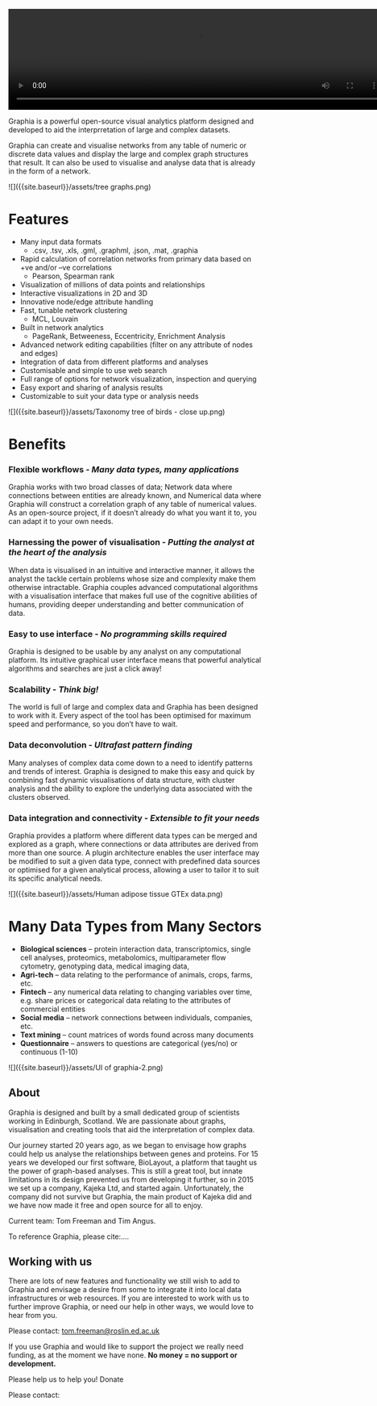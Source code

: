  <video autoplay src="{{site.baseurl}}/assets/banner_blur.webm" width="750" height="200" controls autoplay loop></video>

Graphia is a powerful open-source visual analytics platform designed and developed to aid the interprretation of large and complex datasets. 

Graphia can create and visualise networks from any table of numeric or discrete data values and display the large and complex graph structures that result. It can also be used to visualise and analyse data that is already in the form of a network.


![]({{site.baseurl}}/assets/tree graphs.png)

 

# **Features**

- Many input data formats 
	- .csv, .tsv, .xls, .gml, .graphml, .json, .mat, .graphia
- Rapid calculation of correlation networks from primary data based on +ve and/or –ve correlations 
	- Pearson, Spearman rank
- Visualization of millions of data points and relationships
- Interactive visualizations in 2D and 3D
- Innovative node/edge attribute handling
- Fast, tunable network clustering 
	- MCL, Louvain
- Built in network analytics 
	- PageRank, Betweeness, Eccentricity, Enrichment Analysis
- Advanced network editing capabilities (filter on any attribute of nodes and edges)
- Integration of data from different platforms and analyses
- Customisable and simple to use web search
- Full range of options for network visualization, inspection and querying
- Easy export and sharing of analysis results
- Customizable to suit your data type or analysis needs


![]({{site.baseurl}}/assets/Taxonomy tree of birds - close up.png)


# **Benefits**

### **Flexible workflows - _Many data types, many applications_**

Graphia works with two broad classes of data; Network data where connections between entities are already known, and Numerical data where Graphia will construct a correlation graph of any table of numerical values. As an open-source project, if it doesn’t already do what you want it to, you can adapt it to your own needs.

### **Harnessing the power of visualisation - _Putting the analyst at the heart of the analysis_**

When data is visualised in an intuitive and interactive manner, it allows the analyst the tackle certain problems whose size and complexity make them otherwise intractable. Graphia couples advanced computational algorithms with a visualisation interface that makes full use of the cognitive abilities of humans, providing deeper understanding and better communication of data.

### **Easy to use interface - _No programming skills required_**

Graphia is designed to be usable by any analyst on any computational platform. Its intuitive graphical user interface means that powerful analytical algorithms and searches are just a click away! 

### **Scalability - _Think big!_**

The world is full of large and complex data and Graphia has been designed to work with it. Every aspect of the tool has been optimised for maximum speed and performance, so you don’t have to wait.


### **Data deconvolution - _Ultrafast pattern finding_**

Many analyses of complex data come down to a need to identify patterns and trends of interest. Graphia is designed to make this easy and quick by combining fast dynamic visualisations of data structure, with cluster analysis and the ability to explore the underlying data associated with the clusters observed.

 
### **Data integration and connectivity - _Extensible to fit your needs_**

Graphia provides a platform where different data types can be merged and explored as a graph, where connections or data attributes are derived from more than one source.  A plugin architecture enables the user interface may be modified to suit a given data type, connect with predefined data sources or optimised for a given analytical process, allowing a user to tailor it to suit its specific analytical needs.

![]({{site.baseurl}}/assets/Human adipose tissue GTEx data.png)

# **Many Data Types from Many Sectors**

- **Biological sciences** – protein interaction data, transcriptomics, single cell analyses, proteomics, metabolomics, multiparameter flow cytometry, genotyping data, medical imaging data,
- **Agri-tech** – data relating to the performance of animals, crops, farms, etc.
- **Fintech** – any numerical data relating to changing variables over time, e.g. share prices or categorical data relating to the attributes of commercial entities
- **Social media** – network connections between individuals, companies, etc.
- **Text mining** – count matrices of words found across many documents
- **Questionnaire** – answers to questions are categorical (yes/no) or continuous (1-10)


 ![]({{site.baseurl}}/assets/UI of graphia-2.png)
 
## **About**

Graphia is designed and built by a small dedicated group of scientists working in Edinburgh, Scotland. We are passionate about graphs, visualisation and creating tools that aid the interpretation of complex data. 

Our journey started 20 years ago, as we began to envisage how graphs could help us analyse the relationships between genes and proteins. For 15 years we developed our first software, BioLayout, a platform that taught us the power of graph-based analyses. This is still a great tool, but innate limitations in its design prevented us from developing it further, so in 2015 we set up a company, Kajeka Ltd, and started again.  Unfortunately, the company did not survive but Graphia, the main product of Kajeka did and we have now made it free and open source for all to enjoy. 

Current team: Tom Freeman and Tim Angus. 

To reference Graphia, please cite:….


## **Working with us**

There are lots of new features and functionality we still wish to add to Graphia and envisage a desire from some to integrate it into local data infrastructures or web resources. If you are interested to work with us to further improve Graphia, or need our help in other ways, we would love to hear from you.

Please contact: tom.freeman@roslin.ed.ac.uk

If you use Graphia and would like to support the project we really need funding, as at the moment we have none. **No money = no support or development.** 

Please help us to help you!
Donate


Please contact:
